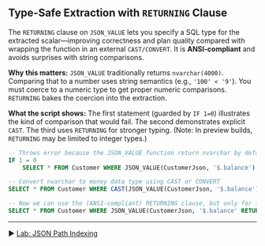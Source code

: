 ﻿## Type-Safe Extraction with `RETURNING` Clause

The `RETURNING` clause on `JSON_VALUE` lets you specify a SQL type for the extracted scalar—improving correctness and plan quality compared with wrapping the function in an external `CAST/CONVERT`. It is **ANSI‑compliant** and avoids surprises with string comparisons.

**Why this matters:** `JSON_VALUE` traditionally returns `nvarchar(4000)`. Comparing that to a number uses string semantics (e.g., `'100' < '9'`). You must coerce to a numeric type to get proper numeric comparisons. `RETURNING` bakes the coercion into the extraction.

**What the script shows:** The first statement (guarded by `IF 1=0`) illustrates the kind of comparison that would fail. The second demonstrates explicit `CAST`. The third uses `RETURNING` for stronger typing. (Note: In preview builds, `RETURNING` may be limited to integer types.)

```sql
-- Throws error because the JSON_VALUE function return nvarchar by default, and so the numeric > operator fails
IF 1 = 0
    SELECT * FROM Customer WHERE JSON_VALUE(CustomerJson, '$.balance') > 50.5

-- Convert nvarchar to money data type using CAST or CONVERT
SELECT * FROM Customer WHERE CAST(JSON_VALUE(CustomerJson, '$.balance') AS money) > 50.5

-- Now we can use the (ANSI-compliant) RETURNING clause, but only for integer types
SELECT * FROM Customer WHERE JSON_VALUE(CustomerJson, '$.balance' RETURNING int) > 50
```

___

▶ [Lab: JSON Path Indexing](https://github.com/lennilobel/sql2025-workshop-hol-orlando2025/blob/main/HOL/2.%20JSON%20Support/4.%20JSON%20Path%20Indexing.md)


